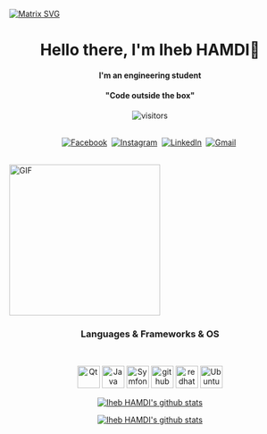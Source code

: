   [![Matrix SVG](https://raw.githubusercontent.com/rodrigograca31/rodrigograca31/master/matrix.svg)](https://www.youtube.com/watch?v=SDkAGkd4NLc) 
<p>
  <h1 align="center"><b>Hello there, I'm Iheb HAMDI👋</b></h1>
</p>
<h4 align="center"><b>I'm an engineering student</b></h4>
<p>
  <h4 align="center"><b>"Code outside the box"</b></h4>
</p>

<p align="center">
    <img align="center" alt="visitors" src="https://gpvc.arturio.dev/ihebhamdi" />
</p>

<p align="center">
<br>
<a href="https://www.facebook.com/usr.ihebhamdi/"><img src="https://img.shields.io/badge/facebook-%231877F2.svg?&style=for-the-badge&logo=facebook&logoColor=white" alt="Facebook" /></a>&nbsp;
<a href="https://instagram.com/iheb__hamdi"><img src="https://img.shields.io/badge/instagram-%23E4405F.svg?&style=for-the-badge&logo=instagram&logoColor=white" alt="Instagram" /></a>&nbsp;
<a href="https://www.linkedin.com/in/ihebhamdi/"><img src="https://img.shields.io/badge/linkedin-%230077B5.svg?&style=for-the-badge&logo=linkedin&logoColor=white" alt="LinkedIn" /></a>&nbsp;
<a href="mailto:iheb.hamdi.1@esprit.tn"><img src="https://img.shields.io/badge/gmail-%23D14836.svg?&style=for-the-badge&logo=gmail&logoColor=white" alt="Gmail"/></a>&nbsp;
<!--<a href="https://kkvanonymous.github.io/"><img alt="Website" src="https://img.shields.io/website?style=for-the-badge&up_message=portfolio&url=https%3A%2F%2Fkkvanonymous.github.io%2F"></a>-->
</p>

<br>
<img height="270px" alt="GIF" src="https://i.pinimg.com/originals/e4/26/70/e426702edf874b181aced1e2fa5c6cde.gif" />
<br>
<h3 align="center">Languages & Frameworks & OS</h3>
<br>

<p align="center">
  <img src="https://www.vectorlogo.zone/logos/qtio/qtio-ar21.svg" alt="Qt" width="40" height="40"/>
  <img src="https://www.vectorlogo.zone/logos/java/java-ar21.svg" alt="Java" width="40" height="40"/>
  <img src="https://seeklogo.com/images/S/symfony-logo-AA34C8FC16-seeklogo.com.png" alt="Symfony" width="40" height="40"/>
  <img src="https://www.vectorlogo.zone/logos/github/github-tile.svg" alt="github" width="40" height="40"/> 
  <img src="https://www.vectorlogo.zone/logos/redhat/redhat-ar21.svg" alt="redhat" width="40" height="40"/> 
  <img src="https://www.vectorlogo.zone/logos/ubuntu/ubuntu-ar21.svg" alt="Ubuntu" width="40" height="40"/>
 


 </p>

<p align="center">
  <a href="https://github.com/ihebhamdi">
    <img src="https://github-readme-stats.vercel.app/api?username=ihebhamdi&count_private=true&hide_border=true&show_icons=true" alt="Iheb HAMDI's github stats">
  </a>
</p>
<p align="center">
  <a href="https://github.com/ihebhamdi">
    <img src="https://github-readme-stats.vercel.app/api/top-langs/?username=ihebhamdi&layout=compact&hide_border=true&show_icons=true&count_private=true" alt="Iheb HAMDI's github stats">
  </a>
</p>
